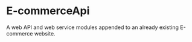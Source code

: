 # E-commerceApi
A web API and web service modules appended to an already existing E-commerce website.

